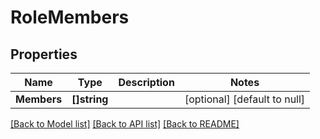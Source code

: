 # RoleMembers

## Properties
Name | Type | Description | Notes
------------ | ------------- | ------------- | -------------
**Members** | **[]string** |  | [optional] [default to null]

[[Back to Model list]](../README.md#documentation-for-models) [[Back to API list]](../README.md#documentation-for-api-endpoints) [[Back to README]](../README.md)


